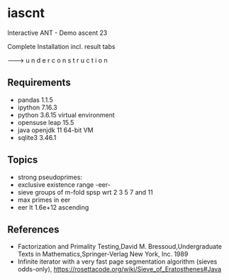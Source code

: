 # iascnt
Interactive ANT - Demo ascent 23

Complete Installation incl. result tabs

---> u n d e r  c o n s t r u c t i o n 

## Requirements
  + pandas 1.1.5
  + ipython 7.16.3
  + python 3.6.15 virtual environment
  + opensuse leap 15.5
  + java openjdk 11 64-bit VM
  + sqlite3 3.46.1
 
## Topics
  + strong pseudoprimes:
  + exclusive existence range -eer-   
  + sieve groups of m-fold spsp wrt 2 3 5 7 and 11
  + max primes in eer
  + eer lt 1.6e+12 ascending

## References
  +  Factorization and Primality Testing,David M. Bressoud,Undergraduate Texts in Mathematics,Springer-Verlag New York, Inc. 1989
  +  Infinite iterator with a very fast page segmentation algorithm (sieves odds-only), https://rosettacode.org/wiki/Sieve_of_Eratosthenes#Java
